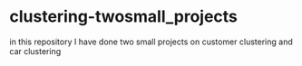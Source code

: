 # clustering-twosmall_projects
in this repository I have done two small projects on customer clustering and car clustering
